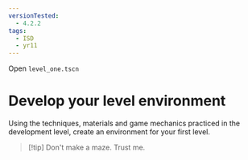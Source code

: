 ```yaml
---
versionTested:
  - 4.2.2
tags:
  - ISD
  - yr11
---
```

Open `level_one.tscn`
# Develop your level environment

Using the techniques, materials and game mechanics practiced in the development level, create an environment for your first level.



> [!tip] Don't make a maze. Trust me. 

